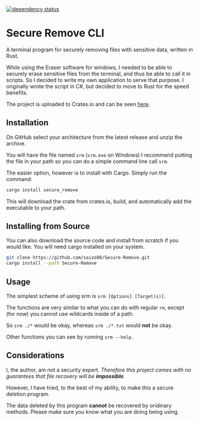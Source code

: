 [![dependency status](https://deps.rs/repo/github/saizo80/Secure-Remove/status.svg)](https://deps.rs/repo/github/saizo80/Secure-Remove)

# Secure Remove CLI

A terminal program for securely removing files with sensitive data, written in Rust.

While using the Eraser software for windows, I needed to be able to securely erase sensitive files
from the terminal, and thus be able to call it in scripts. So I decided to write
my own application to serve that purpose. I originally wrote the script in C#, but decided to move
to Rust for the speed benefits.

The project is uploaded to Crates.io and can be seen [here](https://crates.io/crates/secure_remove).

## Installation

On GitHub select your architecture from the latest release and unzip the archive.

You will have the file named `srm` (`srm.exe` on Windows) I recommend
putting the file in your path so you can do a simple command line call `srm`.

The easier option, however is to install with Cargo. Simply run the command:

```bash
cargo install secure_remove
```

This will download the crate from crates.io, build, and automatically add the executable to your path.

## Installing from Source

You can also download the source code and install from scratch if you would like. You will
need cargo installed on your system.

```bash
git clone https://github.com/saizo80/Secure-Remove.git
cargo install --path Secure-Remove
```

## Usage

The simplest scheme of using srm is `srm [Options] [Target(s)]`.

The functions are very similar to what you can do with regular `rm`, except (for now) you cannot use wildcards inside of a path.

So `srm ./*` would be okay, whereas `srm ./*.txt` would **not** be okay.

Other functions you can see by running `srm --help`.

## Considerations

I, the author, am not a security expert. *Therefore this project comes with no guarantees that file recovery will be **impossible**.*

However, I have tried, to the best of my ability, to make this a secure deletion program.

The data deleted by this program **cannot** be recovered by oridinary methods. Please make sure you know what you are doing being using.
